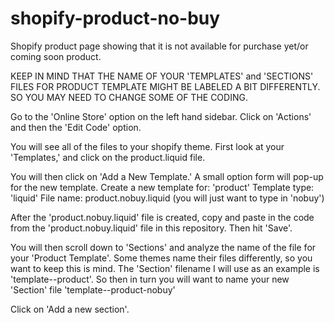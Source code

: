 # shopify-product-no-buy
Shopify product page showing that it is not available for purchase yet/or coming soon product.

KEEP IN MIND THAT THE NAME OF YOUR 'TEMPLATES' and 'SECTIONS' FILES FOR PRODUCT TEMPLATE MIGHT BE LABELED A BIT DIFFERENTLY. SO YOU MAY NEED TO CHANGE SOME OF THE CODING.

Go to the 'Online Store' option on the left hand sidebar.
Click on 'Actions' and then the 'Edit Code' option.

You will see all of the files to your shopify theme. First look at your 'Templates,' and click on the product.liquid file.

You will then click on 'Add a New Template.' A small option form will pop-up for the new template.
Create a new template for: 'product'
Template type: 'liquid'
File name: product.nobuy.liquid (you will just want to type in 'nobuy')

After the 'product.nobuy.liquid' file is created, copy and paste in the code from the 'product.nobuy.liquid' file in this repository. Then hit 'Save'.

You will then scroll down to 'Sections' and analyze the name of the file for your 'Product Template'. Some themes name their files differently, so you want to keep this is mind. The 'Section' filename I will use as an example is 'template--product'. So then in turn you will want to name your new 'Section' file 'template--product-nobuy'

Click on 'Add a new section'.
